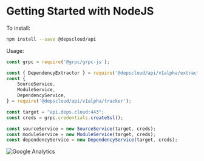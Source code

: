 # Getting Started with NodeJS

To install:

``` bash
npm install --save @depscloud/api
```

Usage:

```javascript
const grpc = require('@grpc/grpc-js');

const { DependencyExtractor } = require('@depscloud/api/v1alpha/extractor');
const {
    SourceService,
    ModuleService,
    DependencyService,
} = require('@depscloud/api/v1alpha/tracker');

const target = "api.deps.cloud:443";
const creds = grpc.credentials.createSsl();

const sourceService = new SourceService(target, creds);
const moduleService = new ModuleService(target, creds);
const dependencyService = new DependencyService(target, creds);
```

![Google Analytics](https://www.google-analytics.com/collect?v=1&cid=1&t=event&ec=repo&ea=open&dp=depscloud%2Fapi%2Fpackages%2Fnodejs&dt=depscloud%2Fapi%2Fpackages%2Fnodejs&tid=UA-143087272-2)
